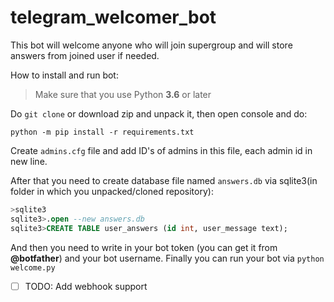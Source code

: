 # telegram_welcomer_bot

This bot will welcome anyone who will join supergroup and will store answers from joined user if needed.

How to install and run bot:

> Make sure that you use Python **3.6** or later

Do `git clone` or download zip and unpack it, then open console and do:

`python -m pip install -r requirements.txt`

Create `admins.cfg` file and add ID's of admins in this file, each admin id in new line.

After that you need to create database file named `answers.db` via sqlite3(in folder in which you unpacked/cloned repository):

```sql lite
>sqlite3
sqlite3>.open --new answers.db
sqlite3>CREATE TABLE user_answers (id int, user_message text);
```

And then you need to write in your bot token (you can get it from **@botfather**) and your bot username. Finally you can run your bot via `python welcome.py`



- [ ] TODO: Add webhook support